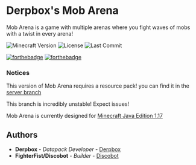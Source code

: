 # Derpbox's Mob Arena

Mob Arena is a game with multiple arenas where you fight waves of mobs with a twist in every arena!

![Minecraft Version](https://img.shields.io/badge/Minecraft-1.17-80ba42?style=for-the-badge) ![License](https://img.shields.io/github/license/DBTDerpbox/derpboxs-mob-arena?style=for-the-badge) ![Last Commit](https://img.shields.io/github/last-commit/dbtderpbox/derpboxs-mob-arena/testing?style=for-the-badge)

[![forthebadge](https://forthebadge.com/images/badges/not-a-bug-a-feature.svg)](https://forthebadge.com) [![forthebadge](https://forthebadge.com/images/badges/ctrl-c-ctrl-v.svg)](https://forthebadge.com)

### Notices

This version of Mob Arena requires a resource pack! you can find it in the [server branch](https://github.com/DBTDerpbox/Derpboxs-Mob-Arena/tree/server)

This branch is incredibly unstable! Expect issues!

Mob Arena is currently designed for [Minecraft Java Edition 1.17](https://www.minecraft.net/en-us/article/minecraft-java-edition-1-17)

## Authors

* **Derpbox** - *Datapack Developer* - [Derpbox](https://github.com/dbtderpbox)
* **FighterFist/Discobot** - *Builder* - [Discobot](https://github.com/disco-b0t)

